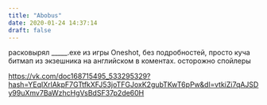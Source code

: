 ```yaml
---
title: "Abobus"
date: 2020-01-24 14:37:14
draft: false
---
```


расковырял _____.exe из игры Oneshot, без подробностей, просто куча битмап из экзешника на английском в коментах. осторожно спойлеры

https://vk.com/doc168715495_533295329?hash=YEqIXrlAkpF7GTtfkXFJ53joTFGJoxK2gubTKwT6pPw&dl=vtkiZi7qAJSDy99uXmv7BaWzhcHgVsBdSF37p2de60H
